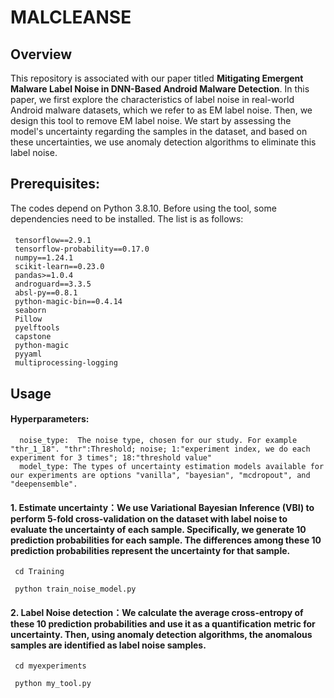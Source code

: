 # MALCLEANSE

## Overview
This repository is associated with our paper titled **Mitigating Emergent Malware Label Noise in DNN-Based Android Malware Detection**.
In this paper, we first explore the characteristics of label noise in real-world Android malware datasets, which we refer to as EM label noise. Then, we design this tool to remove EM label noise. We start by assessing the model's uncertainty regarding the samples in the dataset, and based on these uncertainties, we use anomaly detection algorithms to eliminate this label noise.

## Prerequisites:
The codes depend on Python 3.8.10. Before using the tool, some dependencies need to be installed. The list is as follows:
#### 
     tensorflow==2.9.1
     tensorflow-probability==0.17.0
     numpy==1.24.1
     scikit-learn==0.23.0
     pandas>=1.0.4
     androguard==3.3.5
     absl-py==0.8.1
     python-magic-bin==0.4.14
     seaborn
     Pillow
     pyelftools
     capstone
     python-magic
     pyyaml
     multiprocessing-logging

##  Usage

#### Hyperparameters:
      
      noise_type:  The noise type, chosen for our study. For example "thr_1_18". "thr":Threshold; noise; 1:"experiment index, we do each experiment for 3 times"; 18:"threshold value"
      model_type: The types of uncertainty estimation models available for our experiments are options "vanilla", "bayesian", "mcdropout", and "deepensemble".

#### 1. Estimate uncertainty：We use Variational Bayesian Inference (VBI) to perform 5-fold cross-validation on the dataset with label noise to evaluate the uncertainty of each sample. Specifically, we generate 10 prediction probabilities for each sample. The differences among these 10 prediction probabilities represent the uncertainty for that sample.

     cd Training 

     python train_noise_model.py 


#### 2. Label Noise detection：We calculate the average cross-entropy of these 10 prediction probabilities and use it as a quantification metric for uncertainty. Then, using anomaly detection algorithms, the anomalous samples are identified as label noise samples.

     cd myexperiments

     python my_tool.py 



